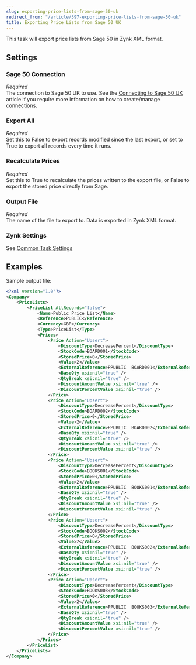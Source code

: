 ```yaml
---
slug: exporting-price-lists-from-sage-50-uk
redirect_from: "/article/397-exporting-price-lists-from-sage-50-uk"
title: Exporting Price Lists from Sage 50 UK
---
```

This task will export price lists from Sage 50 in Zynk XML format.

## Settings
### Sage 50 Connection
_Required_  
The connection to Sage 50 UK to use.  See the [Connecting to Sage 50 UK](connecting-to-sage-50-uk) article if you require more information on how to create/manage connections.

### Export All
_Required_  
Set this to False to export records modified since the last export, or set to True to export all records every time it runs.

### Recalculate Prices
_Required_  
Set this to True to recalculate the prices written to the export file, or False to export the stored price directly from Sage.

### Output File
_Required_  
The name of the file to export to. Data is exported in Zynk XML format.

### Zynk Settings
See [Common Task Settings](common-task-settings)

## Examples
Sample output file:

```xml
<?xml version="1.0"?>
<Company>
    <PriceLists>
        <PriceList AllRecords="false">
            <Name>Public Price List</Name>
            <Reference>PUBLIC</Reference>
            <Currency>GBP</Currency>
            <Type>PriceList</Type>
            <Prices>
                <Price Action="Upsert">
                    <DiscountType>DecreasePercent</DiscountType>
                    <StockCode>BOARD001</StockCode>
                    <StoredPrice>0</StoredPrice>
                    <Value>2</Value>
                    <ExternalReference>PPUBLIC  BOARD001</ExternalReference>
                    <BaseQty xsi:nil="true" />
                    <QtyBreak xsi:nil="true" />
                    <DiscountAmountValue xsi:nil="true" />
                    <DiscountPercentValue xsi:nil="true" />
                </Price>
                <Price Action="Upsert">
                    <DiscountType>DecreasePercent</DiscountType>
                    <StockCode>BOARD002</StockCode>
                    <StoredPrice>0</StoredPrice>
                    <Value>2</Value>
                    <ExternalReference>PPUBLIC  BOARD002</ExternalReference>
                    <BaseQty xsi:nil="true" />
                    <QtyBreak xsi:nil="true" />
                    <DiscountAmountValue xsi:nil="true" />
                    <DiscountPercentValue xsi:nil="true" />
                </Price>
                <Price Action="Upsert">
                    <DiscountType>DecreasePercent</DiscountType>
                    <StockCode>BOOKS001</StockCode>
                    <StoredPrice>0</StoredPrice>
                    <Value>2</Value>
                    <ExternalReference>PPUBLIC  BOOKS001</ExternalReference>
                    <BaseQty xsi:nil="true" />
                    <QtyBreak xsi:nil="true" />
                    <DiscountAmountValue xsi:nil="true" />
                    <DiscountPercentValue xsi:nil="true" />
                </Price>
                <Price Action="Upsert">
                    <DiscountType>DecreasePercent</DiscountType>
                    <StockCode>BOOKS002</StockCode>
                    <StoredPrice>0</StoredPrice>
                    <Value>2</Value>
                    <ExternalReference>PPUBLIC  BOOKS002</ExternalReference>
                    <BaseQty xsi:nil="true" />
                    <QtyBreak xsi:nil="true" />
                    <DiscountAmountValue xsi:nil="true" />
                    <DiscountPercentValue xsi:nil="true" />
                </Price>
                <Price Action="Upsert">
                    <DiscountType>DecreasePercent</DiscountType>
                    <StockCode>BOOKS003</StockCode>
                    <StoredPrice>0</StoredPrice>
                    <Value>2</Value>
                    <ExternalReference>PPUBLIC  BOOKS003</ExternalReference>
                    <BaseQty xsi:nil="true" />
                    <QtyBreak xsi:nil="true" />
                    <DiscountAmountValue xsi:nil="true" />
                    <DiscountPercentValue xsi:nil="true" />
                </Price>
            </Prices>
        </PriceList>
    </PriceLists>
</Company>
```